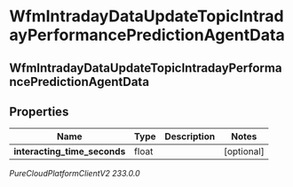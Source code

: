 # WfmIntradayDataUpdateTopicIntradayPerformancePredictionAgentData

## WfmIntradayDataUpdateTopicIntradayPerformancePredictionAgentData

## Properties

|Name | Type | Description | Notes|
|------------ | ------------- | ------------- | -------------|
| **interacting_time_seconds** | float |  | [optional] |



_PureCloudPlatformClientV2 233.0.0_
